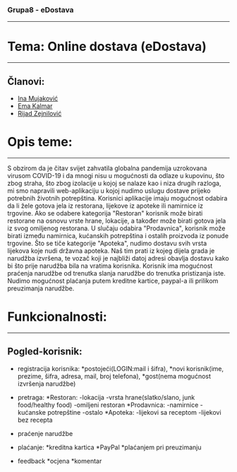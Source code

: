 ### Grupa8 - eDostava
----------------------

# Tema: Online dostava (eDostava)

----------------------

Članovi:
----------------------

* [Ina Mujaković](https://github.com/inamujakovic)
* [Ema Kalmar](https://github.com/ekalmar1)
* [Rijad Zejnilović](https://github.com/Riqui10)

# Opis teme:
----------------------

S obzirom da je čitav svijet zahvatila globalna pandemija uzrokovana virusom COVID-19 i da mnogi nisu u mogućnosti da odlaze u kupovinu, što zbog straha,
što zbog izolacije u kojoj se nalaze kao i niza drugih razloga, mi smo napravili web-aplikaciju u kojoj nudimo uslugu dostave prijeko potrebnih životnih potrepština.
Korisnici aplikacije imaju mogućnost odabira da li žele gotova jela iz restorana, lijekove iz apoteke ili namirnice iz trgovine.
Ako se odabere kategorija "Restoran" korisnik može birati restorane na osnovu vrste hrane, lokacije, a također može birati gotova jela iz svog omiljenog restorana.
U slučaju odabira "Prodavnica", korisnik može birati između namirnica, kućanskih potrepština i ostalih proizvoda iz ponude trgovine.
Što se tiče kategorije "Apoteka", nudimo dostavu svih vrsta lijekova koje nudi državna apoteka.
Naš tim prati iz kojeg dijela grada je narudžba izvršena, te vozač koji je najbliži datoj adresi obavlja dostavu kako bi što prije narudžba bila na vratima korisnika.
Korisnik ima mogućnost praćenja narudžbe od trenutka slanja narudžbe do trenutka pristizanja iste.
Nudimo mogućnost plaćanja putem kreditne kartice, paypal-a ili prilikom preuzimanja narudžbe. 

# Funkcionalnosti:
----------------------

## Pogled-korisnik:
* registracija korisnika: 
		*postojeći(LOGIN:mail i šifra),
		*novi korisnik(ime, prezime, šifra, adresa, mail, broj telefona),
		*gost(nema mogućnost izvršenja narudžbe)
* pretraga:
		*Restoran:
			-lokacija
			-vrsta hrane(slatko/slano, junk food/healthy food)
			-omiljeni restoran
		*Prodavnica:
			-namirnice
			-kućanske potrepštine
			-ostalo
		*Apoteka:
			-lijekovi sa receptom
			-lijekovi bez recepta  
 
* praćenje narudžbe
* plaćanje:
		*kreditna kartica
		*PayPal
		*plaćanjem pri preuzimanju
* feedback
		*ocjena
		*komentar
